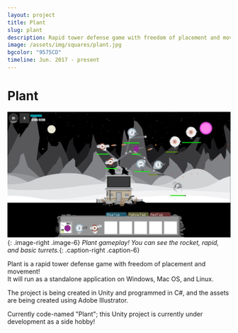 ```yaml
---
layout: project
title: Plant
slug: plant
description: Rapid tower defense game with freedom of placement and movement. Currently in development!
image: /assets/img/squares/plant.jpg
bgcolor: "9575CD"
timeline: Jun. 2017 - present
---
```


# Plant

![Plant](/assets/img/plant1-min.jpg){: .image-right .image-6}
*Plant gameplay! You can see the rocket, rapid, and basic turrets.*{: .caption-right .caption-6}

Plant is a rapid tower defense game with freedom of placement and movement!  
It will run as a standalone application on Windows, Mac OS, and Linux.  

The project is being created in Unity and programmed in C#, and the assets are being created using Adobe Illustrator.  

Currently code-named "Plant"; this Unity project is currently under development as a side hobby! 